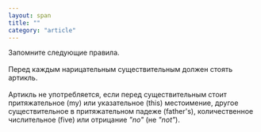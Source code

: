 ```yaml
---
layout: span
title: ""
category: "article"
---
```

<section class='rules'><span>   Запомните следующие правила.<br><br>Перед каждым нарицательным существительным должен стоять артикль.<br><br>Артикль не употребляется, если перед существительным стоит притяжательное (my) или указательное (this) местоимение, другое существительное в притяжательном падеже (father's), количественное числительное (five) или отрицание  <i>"nо" </i>(не <i>"not"</i>).<br></span></section>